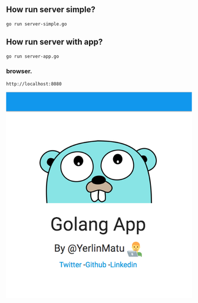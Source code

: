 ## How run server simple?
```
go run server-simple.go
```
## How run server with app?
```
go run server-app.go
```

### browser.
```
http://localhost:8080
```
![screen](brand/screenshot.png)

